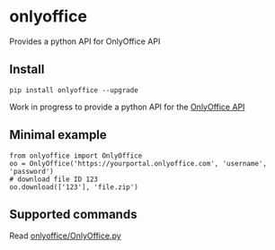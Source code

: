 # onlyoffice

Provides a python API for OnlyOffice API

## Install
```pip install onlyoffice --upgrade```

Work in progress to provide a python API for the [OnlyOffice API](https://api.onlyoffice.com/portals/method/)

## Minimal example

```
from onlyoffice import OnlyOffice
oo = OnlyOffice('https://yourportal.onlyoffice.com', 'username', 'password')
# download file ID 123
oo.download(['123'], 'file.zip')

```

## Supported commands
Read [onlyoffice/OnlyOffice.py](onlyoffice/OnlyOffice.py)